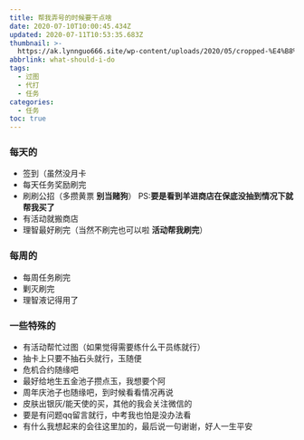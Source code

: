 ```yaml
---
title: 帮我弄号的时候要干点啥
date: 2020-07-10T10:00:45.434Z
updated: 2020-07-11T10:53:35.683Z
thumbnail: >-
  https://ak.lynnguo666.site/wp-content/uploads/2020/05/cropped-%E4%B8%8B%E8%BD%BD-1-scaled-2.jpg
abbrlink: what-should-i-do
tags:
  - 过图
  - 代打
  - 任务
categories:
  - 任务
toc: true
---
```

### 每天的
- 签到（虽然没月卡
- 每天任务奖励刷完
- 刷刷公招（多攒黄票 **别当赌狗**）
PS:**要是看到羊进商店在保底没抽到情况下就帮我买了**
- 有活动就搬商店
- 理智最好刷完（当然不刷完也可以啦 **活动帮我刷完**）

### 每周的

- 每周任务刷完
- 剿灭刷完
- 理智液记得用了

### 一些特殊的

- 有活动帮忙过图（如果觉得需要练什么干员练就行）
- 抽卡上只要不抽石头就行，玉随便
- 危机合约随缘吧
- 最好给地生五金池子攒点玉，我想要个阿
- 周年庆池子也随缘吧，到时候看看情况再说
- 皮肤出银灰/能天使的买，其他的我会关注微信的
- 要是有问题qq留言就行，中考我也怕是没办法看
- 有什么我想起来的会往这里加的，最后说一句谢谢，好人一生平安
